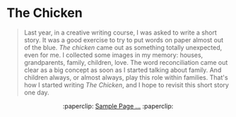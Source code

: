 # The Chicken


> Last year, in a creative writing course, I was asked to write a short story. 
> It was a good exercise to try to put words on paper almost out of the blue. *The chicken* came out as something totally unexpected, even for me. I collected some images in my memory: houses, grandparents, family, children, love. 
> The word reconciliation came out clear as a big concept as soon as I started talking about family. And children always, or almost always, play this role within families. That's how I started writing *The Chicken*, and I hope to revisit this short story one day. 


<p align="center">
  :paperclip: <a href="https://github.com/marybishopgit/CreativeWriting/blob/main/projTheChicken/sample.md"> Sample Page ...</a>   :paperclip:
</p>





